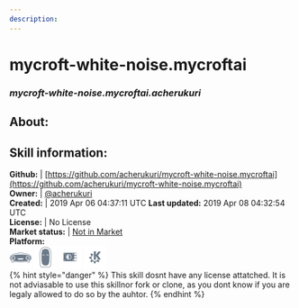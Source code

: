 ```yaml
---    
description:   
---    
```

# mycroft-white-noise.mycroftai  
### _mycroft-white-noise.mycroftai.acherukuri_  
## About:  


## Skill information:  
**Github:** | [https://github.com/acherukuri/mycroft-white-noise.mycroftai](https://github.com/acherukuri/mycroft-white-noise.mycroftai)  
**Owner:** | [@acherukuri](https://github.com/acherukuri)  
**Created:** | 2019 Apr 06 04:37:11 UTC  **Last updated:** 2019 Apr 08 04:32:54 UTC  
**License:** | No License  
**Market status:** | [Not in Market](https://market.mycroft.ai/skill/)  
**Platform:**  
 ![](../.gitbook/assets/mark-1-icon.png)  ![](../.gitbook/assets/mark-2-icon.png)  ![](../.gitbook/assets/picroft-icon.png)  ![](../.gitbook/assets/kde.png)   
{% hint style="danger" %}
This skill dosnt have any license attatched. It is not adviasable to use this skillnor fork or clone, as you dont know if you are legaly allowed to do so by the auhtor.
{% endhint %}
